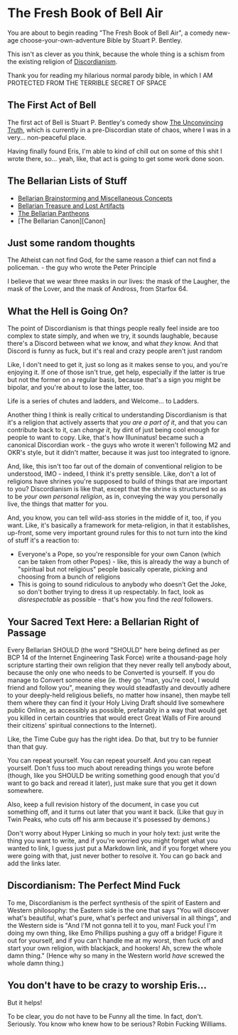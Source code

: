 # The Fresh Book of Bell Air

You are about to begin reading "The Fresh Book of Bell Air", a comedy new-age choose-your-own-adventure Bible by Stuart P. Bentley.

This isn't as clever as you think, because the whole thing is a schism from the existing religion of [Discordianism][].

[Discordianism]: https://en.wikipedia.org/wiki/Discordianism

Thank you for reading my hilarious normal parody bible, in which I AM PROTECTED FROM THE TERRIBLE SECRET OF SPACE

## The First Act of Bell

The first act of Bell is Stuart P. Bentley's comedy show [The Unconvincing Truth][], which is currently in a pre-Discordian state of chaos, where I was in a very... non-peaceful place.

Having finally found Eris, I'm able to kind of chill out on some of this shit I wrote there, so... yeah, like, that act is going to get some work done soon.

[The Unconvincing Truth]: 384199c8-03a8-4771-98f8-ea0111fe78b6.md

## The Bellarian Lists of Stuff

- [Bellarian Brainstorming and Miscellaneous Concepts][etc]
- [Bellarian Treasure and Lost Artifacts][LotL]
- [The Bellarian Pantheons][Pantheons]
- [The Bellarian Canon][Canon]

[etc]: b9808079-3e29-4edb-9225-5a6f0831ebc8.md
[LotL]: 21b7bf37-765e-4936-939f-acce3a570958.md
[Pantheons]: d2bc0627-2e7c-4089-8d77-d015de81ef65.md

## Just some random thoughts

The Atheist can not find God, for the same reason a thief can not find a policeman. - the guy who wrote the Peter Principle

I believe that we wear three masks in our lives: the mask of the Laugher, the mask of the Lover, and the mask of Andross, from Starfox 64.

## What the Hell is Going On?

The point of Discordianism is that things people really feel inside are too complex to state simply, and when we try, it sounds laughable, because there's a Discord between what *we* know, and what *they* know. And that Discord is funny as fuck, but it's real and crazy people aren't just random

Like, I don't need to get it, just so long as it makes sense to you, and you're enjoying it. If one of those isn't true, get help, especially if the latter is true but not the former on a regular basis, because that's a sign you might be bipolar, and you're about to lose the latter, too.

Life is a series of chutes and ladders, and Welcome... to Ladders.

Another thing I think is really critical to understanding Discordianism is that it's a religion that actively asserts that *you are a part of it*, and that you can contribute back to it, can *change it*, by dint of just being cool enough for people to want to copy. Like, that's how Illuninatus! became such a canonical Discordian work - the guys who wrote it weren't following M2 and OKR's style, but it didn't matter, because it was just too integrated to ignore.

And, like, this isn't too far out of the domain of conventional religion to be understood, IMO - indeed, I think it's pretty sensible. Like, don't a lot of religions have shrines you're supposed to build of things that are important to you? Discordianism is like that, except that the shrine is structured so as to be *your own personal religion*, as in, conveying the way you personally live, the things that matter for you.

And, you know, you can tell wild-ass stories in the middle of it, too, if you want. Like, it's basically a framework for meta-religion, in that it establishes, up-front, some very important ground rules for this to not turn into the kind of stuff it's a reaction to:

- Everyone's a Pope, so you're responsible for your own Canon (which can be taken from other Popes) - like, this is already the way a bunch of "spiritual but not religious" people basically operate, picking and choosing from a bunch of religions
- This is going to sound ridiculous to anybody who doesn't Get the Joke, so don't bother trying to dress it up respectably. In fact, look as *disrespectable* as possible - that's how you find the *real* followers.

## Your Sacred Text Here: a Bellarian Right of Passage

Every Bellarian SHOULD (the word "SHOULD" here being defined as per BCP 14 of the Internet Engineering Task Force) write a thousand-page holy scripture starting their own religion that they never really tell anybody about, because the only one who needs to be Converted is yourself. If you do manage to Convert someone else (ie. they go "man, you're cool, I would friend and follow you", meaning they would steadfastly and devoutly adhere to your deeply-held religious beliefs, no matter how insane), then maybe tell them where they can find it (your Holy Living Draft should live somewhere public Online, as accessibly as possible, prefarably in a way that would get you killed in certain countries that would erect Great Walls of Fire around their citizens' spiritual connections to the Internet).

Like, the Time Cube guy has the right idea. Do that, but try to be funnier than that guy.

You can repeat yourself. You can repeat yourself. And you can repeat yourself. Don't fuss too much about rereading things you wrote before (though, like you SHOULD be writing something good enough that you'd want to go back and reread it later), just make sure that you get it down somewhere.

Also, keep a full revision history of the document, in case you cut something off, and it turns out later that you want it back. (Like that guy in Twin Peaks, who cuts off his arm because it's posessed by demons.)

Don't worry about Hyper Linking so much in your holy text: just write the thing you want to write, and if you're worried you might forget what you wanted to link, I guess just put a Markdown link, and if you forget where you were going with that, just never bother to resolve it. You can go back and add the links later.

## Discordianism: The Perfect Mind Fuck

To me, Discordianism is the perfect synthesis of the spirit of Eastern and Western philosophy: the Eastern side is the one that says "You will discover what's beautiful, what's pure, what's perfect and universal in all things", and the Western side is "And I'M not gonna tell it to you, man! Fuck you! I'm doing my own thing, like Emo Phillips pushing a guy off a bridge! Figure it out for yourself, and if you can't handle me at my worst, then fuck off and start your own religion, with blackjack, and hookers! Ah, screw the whole damn thing." (Hence why so many in the Western world *have* screwed the whole damn thing.)

## You don't have to be crazy to worship Eris...

But it helps!

To be clear, you do not have to be Funny all the time. In fact, don't. Seriously. You know who knew how to be serious? Robin Fucking Williams.
